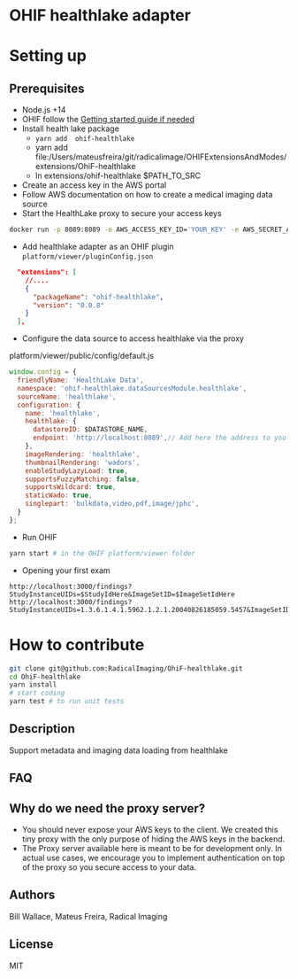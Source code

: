 # OHIF healthlake adapter

# Setting up

## Prerequisites
* Node.js +14
* OHIF follow the [Getting started guide if needed](https://v3-docs.ohif.org/development/getting-started/)
* Install health lake package 
  * `yarn add  ohif-healthlake` 
  * yarn add file:/Users/mateusfreira/git/radicalimage/OHIFExtensionsAndModes/extensions/OhiF-healthlake
  * ln extensions/ohif-healthlake $PATH_TO_SRC
* Create an access key in the AWS portal
* Follow AWS documentation on how to create a medical imaging data source
* Start the HealthLake proxy to secure your access keys
```bash
docker run -p 8089:8089 -e AWS_ACCESS_KEY_ID='YOUR_KEY' -e AWS_SECRET_ACCESS_KEY='YOUR_SECRET' -e AWS_REGIOS='YOUR_REGION' mateusfreira/ohif-healthlake-proxy
```
* Add healthlake adapter as an OHIF plugin `platform/viewer/pluginConfig.json`
```json
  "extensions": [
    //....
    {
      "packageName": "ohif-healthlake",
      "version": "0.0.8"
    }
  ],

```
* Configure the data source to access healthlake via the proxy

platform/viewer/public/config/default.js
```js
window.config = {
  friendlyName: 'HealthLake Data',
  namespace: 'ohif-healthlake.dataSourcesModule.healthlake',
  sourceName: 'healthlake',
  configuration: {
    name: 'healthlake',
    healthlake: {
      datastoreID: $DATASTORE_NAME,
      endpoint: 'http://localhost:8089',// Add here the address to you proxy
    },
    imageRendering: 'healthlake',
    thumbnailRendering: 'wadors',
    enableStudyLazyLoad: true,
    supportsFuzzyMatching: false,
    supportsWildcard: true,
    staticWado: true,
    singlepart: 'bulkdata,video,pdf,image/jphc',
  }
};
```
* Run OHIF
```bash
yarn start # in the OHIF platform/viewer folder
```
* Opening your first exam
```
http://localhost:3000/findings?StudyInstanceUIDs=$StudyIdHere&ImageSetID=$ImageSetIdHere
http://localhost:3000/findings?StudyInstanceUIDs=1.3.6.1.4.1.5962.1.2.1.20040826185059.5457&ImageSetID=4dae4905b422c9172dc9f61a422ecaf6
```


# How to contribute
```bash
git clone git@github.com:RadicalImaging/OhiF-healthlake.git
cd OhiF-healthlake
yarn install
# start coding
yarn test # to run unit tests
```

## Description 
Support metadata and imaging data loading from healthlake

## FAQ
## Why do we need the proxy server?
* You should never expose your AWS keys to the client. We created this tiny proxy with the only purpose of hiding the AWS keys in the backend.
* The Proxy server available here is meant to be for development only. In actual use cases, we encourage you to implement authentication on top of the proxy so you secure access to your data.


## Authors 
Bill Wallace, Mateus Freira, Radical Imaging 

## License 
MIT

